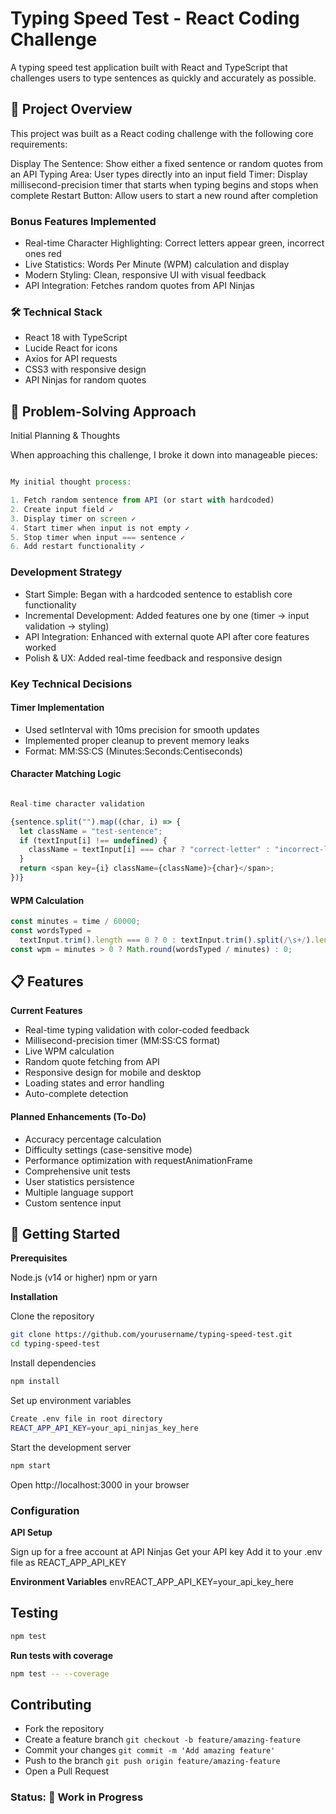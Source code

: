 # Typing Speed Test - React Coding Challenge

A typing speed test application built with React and TypeScript that challenges users to type sentences as quickly and accurately as possible.

## 🎯 Project Overview

This project was built as a React coding challenge with the following core requirements:

Display The Sentence: Show either a fixed sentence or random quotes from an API
Typing Area: User types directly into an input field
Timer: Display millisecond-precision timer that starts when typing begins and stops when complete
Restart Button: Allow users to start a new round after completion

### Bonus Features Implemented

- Real-time Character Highlighting: Correct letters appear green, incorrect ones red
- Live Statistics: Words Per Minute (WPM) calculation and display
- Modern Styling: Clean, responsive UI with visual feedback
- API Integration: Fetches random quotes from API Ninjas

### 🛠️ Technical Stack

- React 18 with TypeScript
- Lucide React for icons
- Axios for API requests
- CSS3 with responsive design
- API Ninjas for random quotes

## 🧠 Problem-Solving Approach

Initial Planning & Thoughts

When approaching this challenge, I broke it down into manageable pieces:

```javascript

My initial thought process:

1. Fetch random sentence from API (or start with hardcoded)
2. Create input field ✓
3. Display timer on screen ✓
4. Start timer when input is not empty ✓
5. Stop timer when input === sentence ✓
6. Add restart functionality ✓

```

### Development Strategy

- Start Simple: Began with a hardcoded sentence to establish core functionality
- Incremental Development: Added features one by one (timer → input validation → styling)
- API Integration: Enhanced with external quote API after core features worked
- Polish & UX: Added real-time feedback and responsive design

### Key Technical Decisions

#### Timer Implementation

- Used setInterval with 10ms precision for smooth updates
- Implemented proper cleanup to prevent memory leaks
- Format: MM:SS:CS (Minutes:Seconds:Centiseconds)

#### Character Matching Logic

```typescript

Real-time character validation

{sentence.split("").map((char, i) => {
  let className = "test-sentence";
  if (textInput[i] !== undefined) {
    className = textInput[i] === char ? "correct-letter" : "incorrect-letter";
  }
  return <span key={i} className={className}>{char}</span>;
})}

```

#### WPM Calculation

```typescript
const minutes = time / 60000;
const wordsTyped =
  textInput.trim().length === 0 ? 0 : textInput.trim().split(/\s+/).length;
const wpm = minutes > 0 ? Math.round(wordsTyped / minutes) : 0;
```

## 📋 Features

**Current Features**

- Real-time typing validation with color-coded feedback
- Millisecond-precision timer (MM:SS:CS format)
- Live WPM calculation
- Random quote fetching from API
- Responsive design for mobile and desktop
- Loading states and error handling
- Auto-complete detection

#### Planned Enhancements (To-Do)

- Accuracy percentage calculation
- Difficulty settings (case-sensitive mode)
- Performance optimization with requestAnimationFrame
- Comprehensive unit tests
- User statistics persistence
- Multiple language support
- Custom sentence input

## 🚀 Getting Started

**Prerequisites**

Node.js (v14 or higher)
npm or yarn

**Installation**

Clone the repository

```bash
git clone https://github.com/yourusername/typing-speed-test.git
cd typing-speed-test
```

Install dependencies

```bash
npm install
```

Set up environment variables

```bash
Create .env file in root directory
REACT_APP_API_KEY=your_api_ninjas_key_here
```

Start the development server

```bash
npm start
```

Open http://localhost:3000 in your browser

### Configuration

**API Setup**

Sign up for a free account at API Ninjas
Get your API key
Add it to your .env file as REACT_APP_API_KEY

**Environment Variables**
envREACT_APP_API_KEY=your_api_key_here

## Testing

```bash
npm test
```

**Run tests with coverage**

```bash
npm test -- --coverage
```

## Contributing

- Fork the repository
- Create a feature branch `git checkout -b feature/amazing-feature`
- Commit your changes `git commit -m 'Add amazing feature'`
- Push to the branch `git push origin feature/amazing-feature`
- Open a Pull Request

### Status: 🚧 Work in Progress
